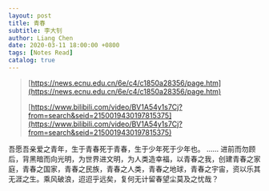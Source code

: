 ```yaml
---
layout: post
title: 青春
subtitle: 李大钊
author: Liang Chen
date: 2020-03-11 18:00:00 +0800
tags: [Notes Read]
catalog: true
---
```


> [https://news.ecnu.edu.cn/6e/c4/c1850a28356/page.htm](https://news.ecnu.edu.cn/6e/c4/c1850a28356/page.htm)
>
> [https://www.bilibili.com/video/BV1A54y1s7Cj?from=search&seid=2150019430197815375](https://www.bilibili.com/video/BV1A54y1s7Cj?from=search&seid=2150019430197815375)

吾愿吾亲爱之青年，生于青春死于青春，生于少年死于少年也。
……
进前而勿顾后，背黑暗而向光明，为世界进文明，为人类造幸福，以青春之我，创建青春之家庭，青春之国家，青春之民族，青春之人类，青春之地球，青春之宇宙，资以乐其无涯之生。乘风破浪，迢迢乎远矣，复何无计留春望尘莫及之忧哉？
